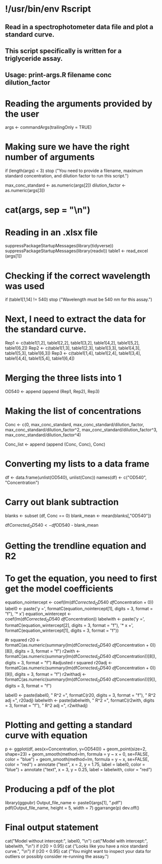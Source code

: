 # !/usr/bin/env Rscript

## Read in a spectrophotometer data file and plot a standard curve.
## This script specifically is written for a triglyceride assay.
## Usage: print-args.R filename conc dilution_factor


# Reading the arguments provided by the user
args <- commandArgs(trailingOnly = TRUE)
# Making sure we have the right number of arguments
if (length(args) < 3) stop ("You need to provide a filename, maximum standard concentration, and dilution factor to run this script.")

max_conc_standard <- as.numeric(args[2])
dilution_factor <- as.numeric(args[3])
# cat(args, sep = "\n")

# Reading in an .xlsx file
suppressPackageStartupMessages(library(tidyverse))
suppressPackageStartupMessages(library(readxl))
table1 <- read_excel (args[1])

# Checking if the correct wavelength was used
if (table1[1,14] != 540) stop ("Wavelength must be 540 nm for this assay.")

# Next, I need to extract the data for the standard curve.
Rep1 <- c(table1[1,2], table1[2,2], table1[3,2], table1[4,2], table1[5,2], table1[6,2])
Rep2 <- c(table1[1,3], table1[2,3], table1[3,3], table1[4,3], table1[5,3], table1[6,3])
Rep3 <- c(table1[1,4], table1[2,4], table1[3,4], table1[4,4], table1[5,4], table1[6,4])

# Merging the three lists into 1
OD540 <- append (append (Rep1, Rep2), Rep3)

# Making the list of concentrations
Conc <- c(0, max_conc_standard, max_conc_standard/dilution_factor, 
         max_conc_standard/dilution_factor^2, 
          max_conc_standard/dilution_factor^3, 
          max_conc_standard/dilution_factor^4)

Conc_list <- append (append (Conc, Conc), Conc)

# Converting my lists to a data frame
df <- data.frame(unlist(OD540), unlist(Conc))
names(df) <- c("OD540", "Concentration")

# Carry out blank subtraction
blanks <- subset (df, Conc == 0)
blank_mean <- mean(blanks[,"OD540"])

df$Corrected_OD540 <- df$OD540 - blank_mean

# Getting the trendline equation and R2
# To get the equation, you need to first get the model coefficients
equation_nointercept <- coef(lm(df$Corrected_OD540~df$Concentration + 0))
label0 <- paste('y =', formatC(equation_nointercept[1], digits = 3, format = "f"), '* x')
equation_wintercept <- coef(lm(df$Corrected_OD540~df$Concentration))
labelwith <- paste('y =', formatC(equation_wintercept[2], digits = 3, format = "f"), '* x +', formatC(equation_wintercept[1], digits = 3, format = "f"))

#r squared
r20 <- formatC(as.numeric(summary(lm(df$Corrected_OD540~df$Concentration + 0))[8]), digits = 3, format = "f")
r2with <- formatC(as.numeric(summary(lm(df$Corrected_OD540~df$Concentration))[8]), digits = 3, format = "f")
#adjusted r squared
r20adj <- formatC(as.numeric(summary(lm(df$Corrected_OD540~df$Concentration + 0))[9]), digits = 3, format = "f")
r2withadj <- formatC(as.numeric(summary(lm(df$Corrected_OD540~df$Concentration))[9]), digits = 3, format = "f")

label0 <- paste(label0, "  R^2 =", formatC(r20, digits = 3, format = "f"), " R^2 adj =", r20adj)
labelwith <- paste(labelwith, "  R^2 =", formatC(r2with, digits = 3, format = "f"), " R^2 adj =", r2withadj)

# Plotting and getting a standard curve with equation
p <- ggplot(df, aes(x=Concentration, y=OD540)) + 
         geom_point(size=2, shape=23) +
         geom_smooth(method=lm, formula = y ~ x + 0, se=FALSE, color = "blue") +
         geom_smooth(method=lm, formula = y ~ x, se=FALSE, color = "red") +
         annotate ("text", x = 2, y = 1.75, label = label0, color = "blue") +
         annotate ("text", x = 3, y = 0.25, label = labelwith, color = "red")


# Producing a pdf of the plot
library(ggpubr)
Output_file_name <- paste0(args[1], ".pdf")
pdf(Output_file_name, height = 5, width = 7)
ggarrange(p)
dev.off()

# Final output statement
cat("Model without intercept:", label0, "\n")
cat("Model with intercept:", labelwith, "\n")
if (r20 > 0.95) cat ("Looks like you have a nice standard curve.", "\n")
if (r20 < 0.95) cat ("You might want to inspect your data for outliers or possibly consider re-running the assay.")
